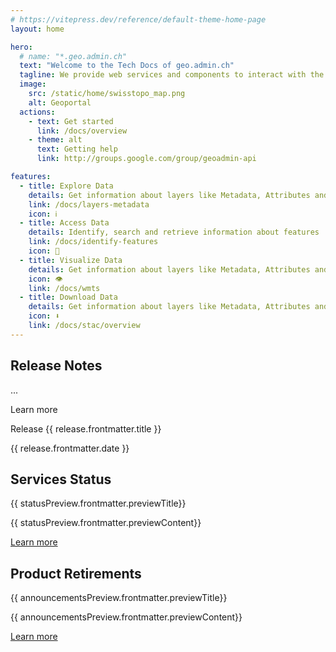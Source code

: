 ```yaml
---
# https://vitepress.dev/reference/default-theme-home-page
layout: home

hero:
  # name: "*.geo.admin.ch"
  text: "Welcome to the Tech Docs of geo.admin.ch"
  tagline: We provide web services and components to interact with the Federal Spatial Data Infrastructure (FSDI). The tech docs are dedicated to developers using these services.
  image:
    src: /static/home/swisstopo_map.png
    alt: Geoportal
  actions:
    - text: Get started
      link: /docs/overview
    - theme: alt
      text: Getting help
      link: http://groups.google.com/group/geoadmin-api

features:
  - title: Explore Data
    details: Get information about layers like Metadata, Attributes and Legend
    link: /docs/layers-metadata
    icon: ℹ️
  - title: Access Data
    details: Identify, search and retrieve information about features
    link: /docs/identify-features
    icon: 🔎
  - title: Visualize Data
    details: Get information about layers like Metadata, Attributes and Legend
    icon: 👁
    link: /docs/wmts
  - title: Download Data
    details: Get information about layers like Metadata, Attributes and Legend
    icon: ⬇️
    link: /docs/stac/overview
---
```


<script setup>
import { data as releases } from './scripts/releases-content.data.ts'
import { data as status } from './scripts/status.data.ts'
import { data as announcements } from './scripts/announcements.data.ts'

const latestReleases = releases.slice(1, 6)
const lastRelease = releases.at(0)
const statusPreview = status[0]
const announcementsPreview = announcements[0]
</script>

## Release Notes

<div class="releases-container">
  <div class="releases-preview">
    <div class="releases-preview-content" v-html="lastRelease.html"></div>
    <p>...</p>
    <a :href="lastRelease.url">Learn more</a>
  </div>

  <div class="releases-list">
      <div v-for="release of latestReleases">
        <a :href="release.url">
        <p>Release {{ release.frontmatter.title }}</p>
        <span>{{ release.frontmatter.date }}</span>
        </a>
      </div>
  </div>
</div>

<div class="status-announcements-container">
  <div class="status-container">
    <h2>Services Status</h2>
    <div :class="[statusPreview.frontmatter.previewType, 'custom-block status-alert']">
      <p class="custom-block-title">{{ statusPreview.frontmatter.previewTitle}}</p>
      <p>{{ statusPreview.frontmatter.previewContent}}</p>
      <a href="/page/status">Learn more</a>
    </div>
  </div>
  <div class="announcements-container">
    <h2>Product Retirements</h2>
    <div>
      <p class="custom-block-title">{{ announcementsPreview.frontmatter.previewTitle}}</p>
      <p>{{ announcementsPreview.frontmatter.previewContent}}</p>
      <a href="/page/product-retirements">Learn more</a>
    </div>
  </div>
</div>
